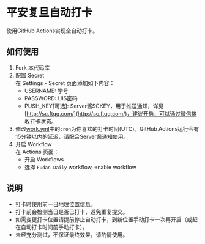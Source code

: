 # 平安复旦自动打卡

使用GitHub Actions实现全自动打卡。

## 如何使用
1. Fork 本代码库
2. 配置 Secret  
   在 Settings - Secret 页面添加如下内容：
   - USERNAME: 学号
   - PASSWORD: UIS密码
   - PUSH_KEY[可选]: Server酱SCKEY，用于推送通知，详见[http://sc.ftqq.com/](http://sc.ftqq.com/)，建议开启，可以通过微信接收打卡状态。
3. 修改[work.yml](./.github/workflow/work.yml)中的`cron`为你喜欢的打卡时间(UTC)。GitHub Actions运行会有15分钟以内的延迟，请配合Server酱通知使用。
4. 开启 Workflow  
   在 Actions 页面：
   - 开启 Workflows
   - 选择 `Fudan Daily` workflow, enable workflow

## 说明
- 打卡时使用前一日地理位置信息。
- 打卡前会检测当日是否已打卡，避免重复提交。
- 如需变更打卡位置请提前停止自动打卡，到新位置手动打卡一次再开启（或赶在自动打卡时间前手动打卡）。
- 未经充分测试，不保证最终效果，请酌情使用。
